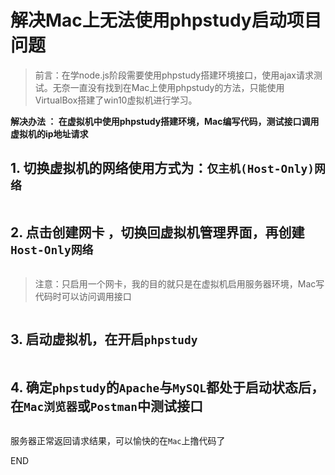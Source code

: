 
# 解决Mac上无法使用phpstudy启动项目问题

> 前言：在学node.js阶段需要使用phpstudy搭建环境接口，使用ajax请求测试。无奈一直没有找到在Mac上使用phpstudy的方法，只能使用VirtualBox搭建了win10虚拟机进行学习。


**解决办法 ： 在虚拟机中使用phpstudy搭建环境，Mac编写代码，测试接口调用虚拟机的ip地址请求**

## 1. 切换虚拟机的网络使用方式为：`仅主机(Host-Only)网络`


<img :src="$withBase('/image/work-01.png')">

## 2. 点击创建网卡 ，切换回虚拟机管理界面，再创建`Host-Only网络`


<img :src="$withBase('/image/work-02.png')">

> 注意：只启用一个网卡，我的目的就只是在虚拟机启用服务器环境，Mac写代码时可以访问调用接口


<img :src="$withBase('/image/work-03.png')">

## 3. 启动虚拟机，在开启`phpstudy`


<img :src="$withBase('/image/work-04.png')">

## 4. 确定`phpstudy`的`Apache`与`MySQL`都处于启动状态后，在`Mac浏览器`或`Postman`中测试接口


<img :src="$withBase('/image/work-05.png')">

服务器正常返回请求结果，可以愉快的在`Mac`上撸代码了

END


